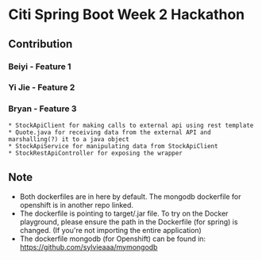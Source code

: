 # Citi Spring Boot Week 2 Hackathon

## Contribution

### Beiyi - Feature 1

### Yi Jie - Feature 2

### Bryan - Feature 3
    * StockApiClient for making calls to external api using rest template
    * Quote.java for receiving data from the external API and marshalling(?) it to a java object
    * StockApiService for manipulating data from StockApiClient
    * StockRestApiController for exposing the wrapper

## Note
   * Both dockerfiles are in here by default. The mongodb dockerfile for openshift is in another repo linked.
   * The dockerfile is pointing to target/.jar file. To try on the Docker playground, please ensure the path in the Dockerfile (for spring) is changed. (If you're not importing the entire application)
   * The dockerfile mongodb (for Openshift) can be found in: https://github.com/sylvieaaa/mymongodb
